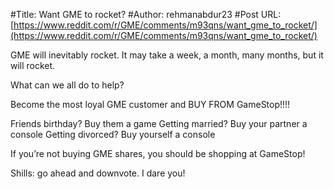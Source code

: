 #Title: Want GME to rocket?
#Author: rehmanabdur23
#Post URL: [https://www.reddit.com/r/GME/comments/m93qns/want_gme_to_rocket/](https://www.reddit.com/r/GME/comments/m93qns/want_gme_to_rocket/)


GME will inevitably rocket. It may take a week, a month, many months, but it will rocket.

What can we all do to help? 

Become the most loyal GME customer and BUY FROM GameStop!!!!

Friends birthday? Buy them a game
Getting married? Buy your partner a console 
Getting divorced? Buy yourself a console

If you’re not buying GME shares, you should be shopping at GameStop! 

Shills: go ahead and downvote. I dare you!